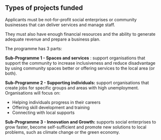 ##  Types of projects funded

Applicants must be not-for-profit social enterprises or community businesses
that can deliver services and manage staff.

They must also have enough financial resources and the ability to generate
adequate revenue and prepare a business plan.

The programme has 3 parts:

**Sub-Programme 1 - Spaces and services** : support organisations that support
the community to increase inclusiveness and reduce disadvantage by using
community spaces better or offering services to the local area (or both).

**Sub-Programme 2 - Supporting individuals:** support organisations that
create jobs for specific groups and areas with high unemployment.
Organisations will focus on:

  * Helping individuals progress in their careers 
  * Offering skill development and training 
  * Connecting with local supports 

**Sub-Programme 3 - Innovation and Growth:** supports social enterprises to
grow faster, become self-sufficient and promote new solutions to local
problems, such as climate change or the green economy.
